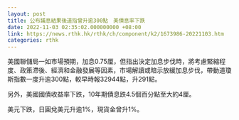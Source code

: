 ```yaml
---
layout: post
title: 公布議息結果後道指曾升逾300點　美債息率下跌
date: 2022-11-03 02:35:02.000000000 +08:00
link: https://news.rthk.hk/rthk/ch/component/k2/1673986-20221103.htm
categories: rthk
---
```


美國聯儲局一如市場預期，加息0.75厘，但指出決定加息步伐時，將考慮緊縮程度、政策滯後、經濟和金融發展等因素，市場解讀或暗示放緩加息步伐，帶動道瓊斯指數一度升逾300點，較早時報32944點，升291點。

另外，美國國債收益率下跌，10年期債息跌4.5個百分點至大約4厘。

美元下跌，日圓兌美元升逾1%，現貨金曾升1%。
